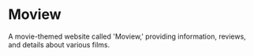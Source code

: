 # Moview
A movie-themed website called 'Moview,' providing information, reviews, and details about various films.
